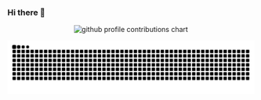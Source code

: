 ### Hi there 👋

<!--
**evolify/evolify** is a ✨ _special_ ✨ repository because its `README.md` (this file) appears on your GitHub profile.

Here are some ideas to get you started:

- 🔭 I’m currently working on ...
- 🌱 I’m currently learning ...
- 👯 I’m looking to collaborate on ...
- 🤔 I’m looking for help with ...
- 💬 Ask me about ...
- 📫 How to reach me: ...
- 😄 Pronouns: ...
- ⚡ Fun fact: ...
-->

<p align="center" >
	<picture>
	  <source media="(prefers-color-scheme: dark)"  srcset="https://raw.githubusercontent.com/evolify/evolify/output/profile-night-rainbow.svg" />
	  <source media="(prefers-color-scheme: light)" srcset="https://raw.githubusercontent.com/evolify/evolify/output/profile-season-animate.svg" />
	  <img alt="github profile contributions chart"    src="https://raw.githubusercontent.com/evolify/evolify/output/profile-season-animate.svg" />
	</picture>
</p>

<p align="center" >
	<picture>
	  <source media="(prefers-color-scheme: dark)"  srcset="https://raw.githubusercontent.com/evolify/evolify/output/contribution-snake-dark.svg" />
	  <source media="(prefers-color-scheme: light)" srcset="https://raw.githubusercontent.com/evolify/evolify/output/contribution-snake.svg" />
	  <img alt="github profile contributions chart"    src="https://raw.githubusercontent.com/evolify/evolify/output/contribution-snake-dark.svg" />
	</picture>
</p>









